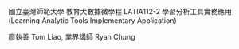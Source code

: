 國立臺灣師範大學 教育大數據微學程 LATIA112-2 學習分析工具實務應用(Learning Analytic Tools Implementary Application)

廖執善 Tom Liao, 業界講師 Ryan Chung
